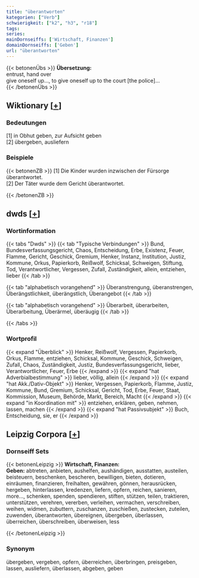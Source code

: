```yaml
---
title: "überantworten"
kategorien: ["Verb"]
schwierigkeit: ["k2", "h3", "r18"]
tags:
series:
mainDornseiffs: ['Wirtschaft, Finanzen']
domainDornseiffs: ['Geben']
url: "überantworten"
---
```


{{< betonenÜbs >}}
**Übersetzung:**  
entrust, hand over  
give oneself up..., to give oneself up to the court [the police]...  
{{< /betonenÜbs >}}

## Wiktionary [[+](https://de.wiktionary.org/wiki/überantworten)]

### Bedeutungen
[1] in Obhut geben, zur Aufsicht geben  
[2] übergeben, ausliefern  

### Beispiele
{{< betonenZB >}}
[1] Die Kinder wurden inzwischen der Fürsorge überantwortet.  
[2] Der Täter wurde dem Gericht überantwortet.  

{{< /betonenZB >}}


## dwds [[+](https://www.dwds.de/wb/überantworten)]

### Wortinformation
{{< tabs "Dwds" >}}
{{< tab "Typische Verbindungen" >}}
Bund, Bundesverfassungsgericht, Chaos, Entscheidung, Erbe, Existenz, Feuer, Flamme, Gericht, Geschick, Gremium, Henker, Instanz, Institution, Justiz, Kommune, Orkus, Papierkorb, Reißwolf, Schicksal, Schweigen, Stiftung, Tod, Verantwortlicher, Vergessen, Zufall, Zuständigkeit, allein, entziehen, lieber
{{< /tab >}}

{{< tab "alphabetisch vorangehend" >}}
Überanstrengung, überanstrengen, Überängstlichkeit, überängstlich, Überangebot
{{< /tab >}}

{{< tab "alphabetisch vorangehend" >}}
Überarbeit, überarbeiten, Überarbeitung, Überärmel, überäugig
{{< /tab >}}

{{< /tabs >}}

### Wortprofil
{{< expand "Überblick" >}} Henker, Reißwolf, Vergessen, Papierkorb, Orkus, Flamme, entziehen, Schicksal, Kommune, Geschick, Schweigen, Zufall, Chaos, Zuständigkeit, Justiz, Bundesverfassungsgericht, lieber, Verantwortlicher, Feuer, Erbe {{< /expand >}}
{{< expand "hat Adverbialbestimmung" >}} lieber, völlig, allein {{< /expand >}}
{{< expand "hat Akk./Dativ-Objekt" >}} Henker, Vergessen, Papierkorb, Flamme, Justiz, Kommune, Bund, Gremium, Schicksal, Gericht, Tod, Erbe, Feuer, Staat, Kommission, Museum, Behörde, Markt, Bereich, Macht {{< /expand >}}
{{< expand "in Koordination mit" >}} entziehen, erklären, geben, nehmen, lassen, machen {{< /expand >}}
{{< expand "hat Passivsubjekt" >}} Buch, Entscheidung, sie, er {{< /expand >}}

## Leipzig Corpora [[+](https://corpora.uni-leipzig.de/en/res?word=überantworten&corpusId=deu_newscrawl-public_2018)]

### Dornseiff Sets
{{< betonenLeipzig >}}
**Wirtschaft, Finanzen:**  
**Geben:** abtreten, anbieten, aushelfen, aushändigen, ausstatten, austeilen, beisteuern, beschenken, bescheren, bewilligen, bieten, dotieren, einräumen, finanzieren, freihalten, gewähren, gönnen, herausrücken, hergeben, hinterlassen, kredenzen, liefern, opfern, reichen, sanieren, more..., schenken, spenden, spendieren, stiften, stützen, teilen, traktieren, unterstützen, verehren, vererben, verleihen, vermachen, verschreiben, weihen, widmen, zubuttern, zuschanzen, zuschießen, zustecken, zuteilen, zuwenden, überantworten, übereignen, übergeben, überlassen, überreichen, überschreiben, überweisen, less  

{{< /betonenLeipzig >}}

### Synonym
übergeben, vergeben, opfern, überreichen, überbringen, preisgeben, lassen, ausliefern, überlassen, abgeben, geben

